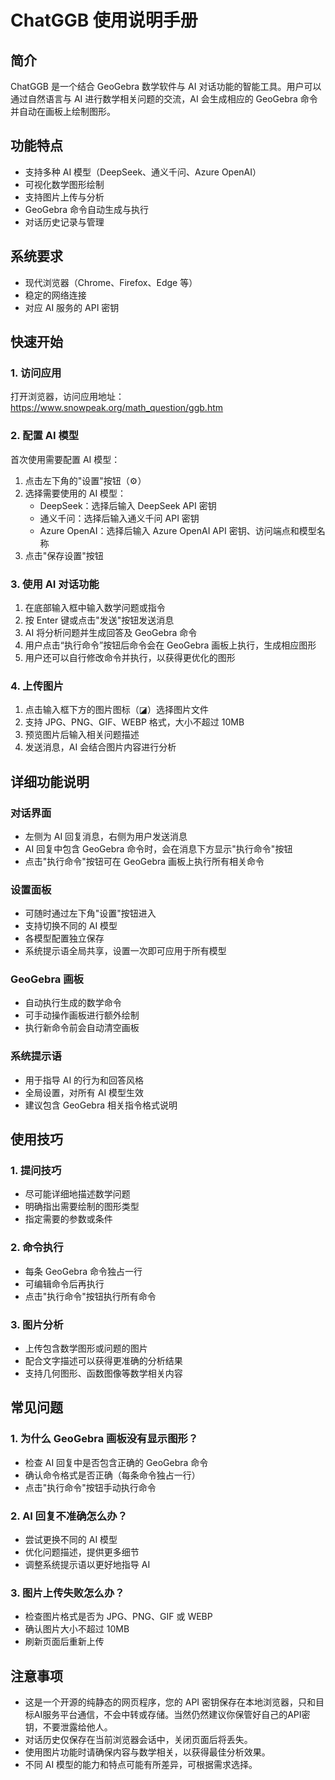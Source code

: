 # ChatGGB 使用说明手册

## 简介

ChatGGB 是一个结合 GeoGebra 数学软件与 AI 对话功能的智能工具。用户可以通过自然语言与 AI 进行数学相关问题的交流，AI 会生成相应的 GeoGebra 命令并自动在画板上绘制图形。

## 功能特点

- 支持多种 AI 模型（DeepSeek、通义千问、Azure OpenAI）
- 可视化数学图形绘制
- 支持图片上传与分析
- GeoGebra 命令自动生成与执行
- 对话历史记录与管理

## 系统要求

- 现代浏览器（Chrome、Firefox、Edge 等）
- 稳定的网络连接
- 对应 AI 服务的 API 密钥

## 快速开始

### 1. 访问应用
打开浏览器，访问应用地址：<https://www.snowpeak.org/math_question/ggb.htm>

### 2. 配置 AI 模型
首次使用需要配置 AI 模型：

1. 点击左下角的"设置"按钮（⚙️）
2. 选择需要使用的 AI 模型：
   - DeepSeek：选择后输入 DeepSeek API 密钥
   - 通义千问：选择后输入通义千问 API 密钥
   - Azure OpenAI：选择后输入 Azure OpenAI API 密钥、访问端点和模型名称
3. 点击"保存设置"按钮

### 3. 使用 AI 对话功能
1. 在底部输入框中输入数学问题或指令
2. 按 Enter 键或点击"发送"按钮发送消息
3. AI 将分析问题并生成回答及 GeoGebra 命令
4. 用户点击“执行命令”按钮后命令会在 GeoGebra 画板上执行，生成相应图形
5. 用户还可以自行修改命令并执行，以获得更优化的图形

### 4. 上传图片
1. 点击输入框下方的图片图标（◪）选择图片文件
2. 支持 JPG、PNG、GIF、WEBP 格式，大小不超过 10MB
3. 预览图片后输入相关问题描述
4. 发送消息，AI 会结合图片内容进行分析

## 详细功能说明

### 对话界面
- 左侧为 AI 回复消息，右侧为用户发送消息
- AI 回复中包含 GeoGebra 命令时，会在消息下方显示"执行命令"按钮
- 点击"执行命令"按钮可在 GeoGebra 画板上执行所有相关命令

### 设置面板
- 可随时通过左下角"设置"按钮进入
- 支持切换不同的 AI 模型
- 各模型配置独立保存
- 系统提示语全局共享，设置一次即可应用于所有模型

### GeoGebra 画板
- 自动执行生成的数学命令
- 可手动操作画板进行额外绘制
- 执行新命令前会自动清空画板

### 系统提示语
- 用于指导 AI 的行为和回答风格
- 全局设置，对所有 AI 模型生效
- 建议包含 GeoGebra 相关指令格式说明

## 使用技巧

### 1. 提问技巧
- 尽可能详细地描述数学问题
- 明确指出需要绘制的图形类型
- 指定需要的参数或条件

### 2. 命令执行
- 每条 GeoGebra 命令独占一行
- 可编辑命令后再执行
- 点击"执行命令"按钮执行所有命令

### 3. 图片分析
- 上传包含数学图形或问题的图片
- 配合文字描述可以获得更准确的分析结果
- 支持几何图形、函数图像等数学相关内容

## 常见问题

### 1. 为什么 GeoGebra 画板没有显示图形？
- 检查 AI 回复中是否包含正确的 GeoGebra 命令
- 确认命令格式是否正确（每条命令独占一行）
- 点击"执行命令"按钮手动执行命令

### 2. AI 回复不准确怎么办？
- 尝试更换不同的 AI 模型
- 优化问题描述，提供更多细节
- 调整系统提示语以更好地指导 AI

### 3. 图片上传失败怎么办？
- 检查图片格式是否为 JPG、PNG、GIF 或 WEBP
- 确认图片大小不超过 10MB
- 刷新页面后重新上传

## 注意事项
- 这是一个开源的纯静态的网页程序，您的 API 密钥保存在本地浏览器，只和目标AI服务平台通信，不会中转或存储。当然仍然建议你保管好自己的API密钥，不要泄露给他人。
- 对话历史仅保存在当前浏览器会话中，关闭页面后将丢失。
- 使用图片功能时请确保内容与数学相关，以获得最佳分析效果。
- 不同 AI 模型的能力和特点可能有所差异，可根据需求选择。